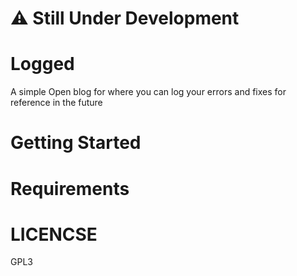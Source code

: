 # ⚠️ **Still Under Development** 
# Logged 
A simple Open blog for where you can log your errors and fixes for reference in the future 

# Getting Started 
# Requirements 
# LICENCSE 
GPL3
